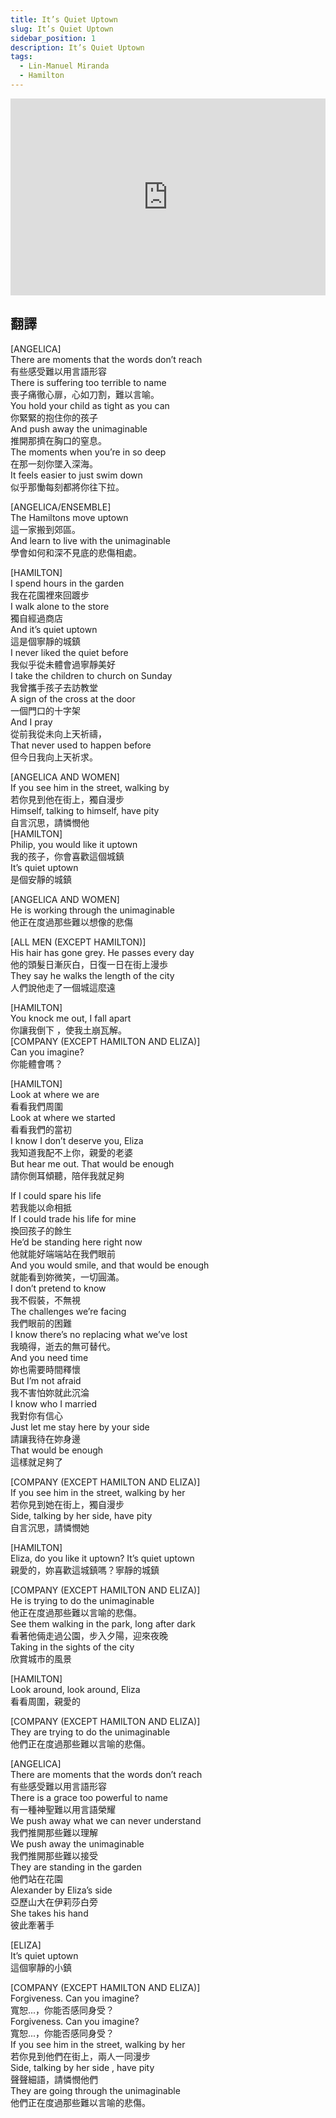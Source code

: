 ```yaml
---
title: It’s Quiet Uptown
slug: It’s Quiet Uptown
sidebar_position: 1
description: It’s Quiet Uptown
tags:
  - Lin-Manuel Miranda
  - Hamilton
---
```


<iframe width="100%" height="315" src="https://www.youtube.com/embed/bMAoOGnw9qQ" title="YouTube video player" frameborder="0" allow="accelerometer; autoplay; clipboard-write; encrypted-media; gyroscope; picture-in-picture; web-share" allowfullscreen></iframe>
  
## 翻譯
[ANGELICA]  
There are moments that the words don’t reach  
有些感受難以用言語形容  
There is suffering too terrible to name  
喪子痛徹心扉，心如刀割，難以言喻。  
You hold your child as tight as you can  
你緊緊的抱住你的孩子  
And push away the unimaginable  
推開那擠在胸口的窒息。  
The moments when you’re in so deep  
在那一刻你墜入深海。  
It feels easier to just swim down  
似乎那慟每刻都將你往下拉。  
  
[ANGELICA/ENSEMBLE]  
The Hamiltons move uptown  
這一家搬到郊區。  
And learn to live with the unimaginable  
學會如何和深不見底的悲傷相處。  
  
[HAMILTON]  
I spend hours in the garden  
我在花園裡來回踱步  
I walk alone to the store  
獨自經過商店  
And it’s quiet uptown  
這是個寧靜的城鎮  
I never liked the quiet before  
我似乎從未體會過寧靜美好  
I take the children to church on Sunday  
我曾攜手孩子去訪教堂  
A sign of the cross at the door  
一個門口的十字架  
And I pray  
從前我從未向上天祈禱，  
That never used to happen before  
但今日我向上天祈求。  
  
[ANGELICA AND WOMEN]  
If you see him in the street, walking by  
若你見到他在街上，獨自漫步  
Himself, talking to himself, have pity  
自言沉思，請憐憫他  
[HAMILTON]  
Philip, you would like it uptown  
我的孩子，你會喜歡這個城鎮  
It’s quiet uptown  
是個安靜的城鎮  
  
[ANGELICA AND WOMEN]  
He is working through the unimaginable  
他正在度過那些難以想像的悲傷  
  
[ALL MEN (EXCEPT HAMILTON)]  
His hair has gone grey. He passes every day  
他的頭髮日漸灰白，日復一日在街上漫歩  
They say he walks the length of the city  
人們說他走了一個城這麼遠  
  
[HAMILTON]  
You knock me out, I fall apart  
你讓我倒下 ，使我土崩瓦解。  
[COMPANY (EXCEPT HAMILTON AND ELIZA)]  
Can you imagine?  
你能體會嗎？  
  
[HAMILTON]  
Look at where we are  
看看我們周圍  
Look at where we started  
看看我們的當初  
I know I don’t deserve you, Eliza  
我知道我配不上你，親愛的老婆  
But hear me out. That would be enough  
請你側耳傾聽，陪伴我就足夠  
  
If I could spare his life  
若我能以命相抵  
If I could trade his life for mine  
換回孩子的餘生  
He’d be standing here right now  
他就能好端端站在我們眼前  
And you would smile, and that would be enough  
就能看到妳微笑，一切圓滿。  
I don’t pretend to know  
我不假裝，不無視  
The challenges we’re facing  
我們眼前的困難  
I know there’s no replacing what we’ve lost  
我曉得，逝去的無可替代。  
And you need time  
妳也需要時間釋懷  
But I’m not afraid  
我不害怕妳就此沉淪  
I know who I married  
我對你有信心  
Just let me stay here by your side  
請讓我待在妳身邊  
That would be enough  
這樣就足夠了  
  
[COMPANY (EXCEPT HAMILTON AND ELIZA)]  
If you see him in the street, walking by her  
若你見到她在街上，獨自漫步  
Side, talking by her side, have pity  
自言沉思，請憐憫她  
  
[HAMILTON]  
Eliza, do you like it uptown? It’s quiet uptown  
親愛的，妳喜歡這城鎮嗎？寧靜的城鎮  
  
[COMPANY (EXCEPT HAMILTON AND ELIZA)]  
He is trying to do the unimaginable  
他正在度過那些難以言喻的悲傷。  
See them walking in the park, long after dark  
看著他倆走過公園，步入夕陽，迎來夜晚  
Taking in the sights of the city  
欣賞城市的風景  
  
[HAMILTON]  
Look around, look around, Eliza  
看看周圍，親愛的  
  
[COMPANY (EXCEPT HAMILTON AND ELIZA)]  
They are trying to do the unimaginable  
他們正在度過那些難以言喻的悲傷。  
  
[ANGELICA]  
There are moments that the words don’t reach  
有些感受難以用言語形容  
There is a grace too powerful to name  
有一種神聖難以用言語榮耀  
We push away what we can never understand  
我們推開那些難以理解  
We push away the unimaginable  
我們推開那些難以接受  
They are standing in the garden  
他們站在花園  
Alexander by Eliza’s side  
亞歷山大在伊莉莎白旁  
She takes his hand  
彼此牽著手  
  
[ELIZA]  
It’s quiet uptown  
這個寧靜的小鎮  
  
[COMPANY (EXCEPT HAMILTON AND ELIZA)]  
Forgiveness. Can you imagine?  
寬恕...，你能否感同身受？  
Forgiveness. Can you imagine?  
寬恕...，你能否感同身受？  
If you see him in the street, walking by her  
若你見到他們在街上，兩人一同漫步  
Side, talking by her side , have pity  
聲聲細語，請憐憫他們  
They are going through the unimaginable  
他們正在度過那些難以言喻的悲傷。  

